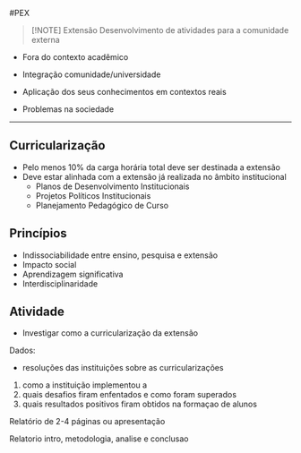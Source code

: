 #PEX

> [!NOTE] Extensão
> Desenvolvimento de atividades para a comunidade externa

- Fora do contexto acadêmico
- Integração comunidade/universidade
- Aplicação dos seus conhecimentos em contextos reais

- Problemas na sociedade


---
## Curricularização
- Pelo menos 10% da carga horária total deve ser destinada a extensão
- Deve estar alinhada com a extensão já realizada no âmbito institucional
	- Planos de Desenvolvimento Institucionais
	- Projetos Políticos Institucionais
	- Planejamento Pedagógico de Curso

## Princípios
- Indissociabilidade entre ensino, pesquisa e extensão
- Impacto social
- Aprendizagem significativa
- Interdisciplinaridade

## Atividade
- Investigar como a curricularização da extensão

Dados:
- resoluções das instituições sobre as curricularizações

1. como a instituição implementou a 
2. quais desafios firam enfentados e como foram superados
3. quais resultados positivos firam obtidos na formaçao de alunos

Relatório de 2-4 páginas ou apresentação

Relatorio intro, metodologia, analise e conclusao


